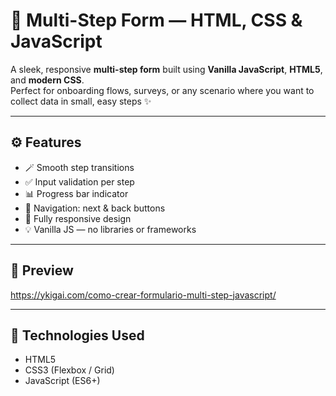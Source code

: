 # 🧾 Multi-Step Form — HTML, CSS & JavaScript

A sleek, responsive **multi-step form** built using **Vanilla JavaScript**, **HTML5**, and **modern CSS**.  
Perfect for onboarding flows, surveys, or any scenario where you want to collect data in small, easy steps ✨

---

## ⚙️ Features

- 🪄 Smooth step transitions
- ✅ Input validation per step
- 📊 Progress bar indicator
- 🔄 Navigation: next & back buttons
- 🌈 Fully responsive design
- 💡 Vanilla JS — no libraries or frameworks

---

## 🎥 Preview
https://ykigai.com/como-crear-formulario-multi-step-javascript/

---

## 🚀 Technologies Used

- HTML5  
- CSS3 (Flexbox / Grid)  
- JavaScript (ES6+)  
